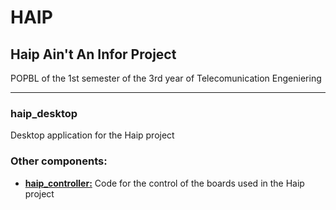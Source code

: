 # HAIP 
## Haip Ain't An Infor Project
POPBL of the 1st semester of the 3rd year of Telecomunication Engeniering

---

### haip_desktop
Desktop application for the Haip project

### Other components:

* [**haip_controller:**](https://github.com/Maracars/haip_controller) Code for the control of the boards used in the Haip project
